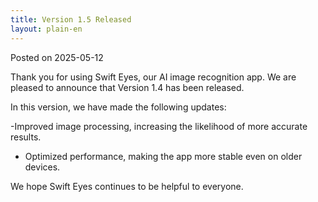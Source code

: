 ```yaml
---
title: Version 1.5 Released
layout: plain-en
---
```

Posted on 2025-05-12

Thank you for using Swift Eyes, our AI image recognition app. We are pleased to announce that Version 1.4 has been released.

In this version, we have made the following updates:

-Improved image processing, increasing the likelihood of more accurate results.
- Optimized performance, making the app more stable even on older devices.

We hope Swift Eyes continues to be helpful to everyone.
